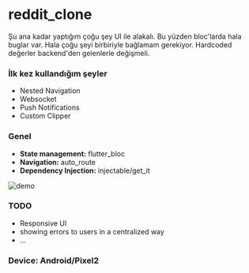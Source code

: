 # reddit_clone

Şu ana kadar yaptığım çoğu şey UI ile alakalı. Bu yüzden bloc'larda hala buglar var. Hala çoğu şeyi birbiriyle bağlamam gerekiyor. Hardcoded değerler backend'den gelenlerle değişmeli.

### **İlk kez kullandığım şeyler**
- Nested Navigation
- Websocket
- Push Notifications
- Custom Clipper

### **Genel** 
- **State management:** flutter_bloc
- **Navigation:** auto_route
- **Dependency Injection:** injectable/get_it

![demo](https://github.com/gurhankuras/fake_reddit/tree/master/gif/demo.gif)

### **TODO**
- Responsive UI
- showing errors to users in a centralized way 
- ...




### **Device: Android/Pixel2**